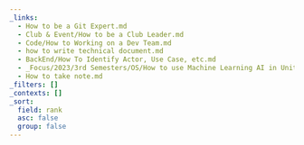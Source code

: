 ```yaml
---
_links:
  - How to be a Git Expert.md
  - Club & Event/How to be a Club Leader.md
  - Code/How to Working on a Dev Team.md
  - how to write technical document.md
  - BackEnd/How To Identify Actor, Use Case, etc.md
  - _Focus/2023/3rd Semesters/OS/How to use Machine Learning AI in Unity! (ML-Agents).md
  - How to take note.md
_filters: []
_contexts: []
_sort:
  field: rank
  asc: false
  group: false
---
```

